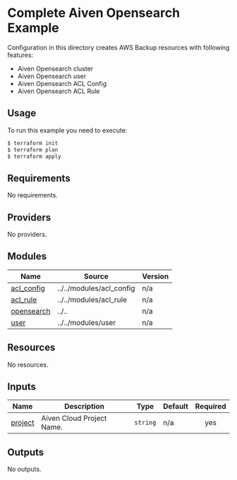# Complete Aiven Opensearch Example

Configuration in this directory creates AWS Backup resources with following features:

- Aiven Opensearch cluster
- Aiven Opensearch user
- Aiven Opensearch ACL Config
- Aiven Opensearch ACL Rule

## Usage

To run this example you need to execute:

```bash
$ terraform init
$ terraform plan
$ terraform apply
```

<!-- BEGIN_TF_DOCS -->
## Requirements

No requirements.

## Providers

No providers.

## Modules

| Name | Source | Version |
|------|--------|---------|
| <a name="module_acl_config"></a> [acl\_config](#module\_acl\_config) | ../../modules/acl_config | n/a |
| <a name="module_acl_rule"></a> [acl\_rule](#module\_acl\_rule) | ../../modules/acl_rule | n/a |
| <a name="module_opensearch"></a> [opensearch](#module\_opensearch) | ../.. | n/a |
| <a name="module_user"></a> [user](#module\_user) | ../../modules/user | n/a |

## Resources

No resources.

## Inputs

| Name | Description | Type | Default | Required |
|------|-------------|------|---------|:--------:|
| <a name="input_project"></a> [project](#input\_project) | Aiven Cloud Project Name. | `string` | n/a | yes |

## Outputs

No outputs.
<!-- END_TF_DOCS -->